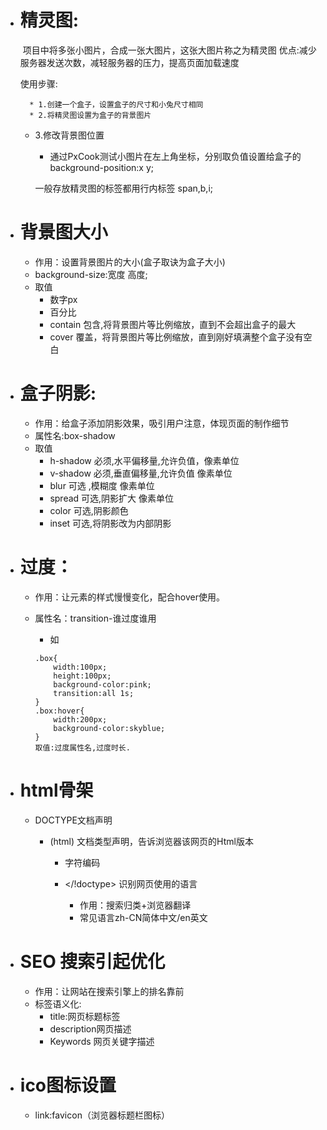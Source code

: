 * # 精灵图:

  ​	项目中将多张小图片，合成一张大图片，这张大图片称之为精灵图
  ​	优点:减少服务器发送次数，减轻服务器的压力，提高页面加载速度

	使用步骤:
	
		* 1.创建一个盒子，设置盒子的尺寸和小兔尺寸相同
		* 2.将精灵图设置为盒子的背景图片
	 * 3.修改背景图位置
	   	* 通过PxCook测试小图片在左上角坐标，分别取负值设置给盒子的background-position:x y;
	
		一般存放精灵图的标签都用行内标签 span,b,i;



* # 背景图大小
  	* 作用：设置背景图片的大小(盒子取诀为盒子大小)
  	* background-size:宽度 高度;
   * 取值
     	* 数字px
     	* 百分比
     	* contain		包含,将背景图片等比例缩放，直到不会超出盒子的最大
     	* cover		覆盖，将背景图片等比例缩放，直到刚好填满整个盒子没有空白

* # 盒子阴影:

  * 作用：给盒子添加阴影效果，吸引用户注意，体现页面的制作细节
  * 属性名:box-shadow
  * 取值
    * h-shadow		必须,水平偏移量,允许负值，像素单位
    * v-shadow		必须,垂直偏移量,允许负值  像素单位
    * blur			可选	,模糊度				像素单位
    * spread          可选,阴影扩大				像素单位
    * color			可选,阴影颜色
    * inset			可选,将阴影改为内部阴影



* # 过度：

  * 作用：让元素的样式慢慢变化，配合hover使用。

  * 属性名：transition-谁过度谁用

    * 如

    ```
    .box{
    	width:100px;
    	height:100px;
    	background-color:pink;
    	transition:all 1s;
    }
    .box:hover{
    	width:200px;
    	background-color:skyblue;
    }
    取值:过度属性名,过度时长.
    ```



* # html骨架

  * DOCTYPE文档声明

    * <!DOCTYPE html>(html) 文档类型声明，告诉浏览器该网页的Html版本

      * <meta charset="Utf-8"> 字符编码	

      * </!doctype><html lang="en"> 识别网页使用的语言
        * 作用：搜索归类+浏览器翻译
        * 常见语言zh-CN简体中文/en英文









* # SEO 搜索引起优化

  * 作用：让网站在搜索引擎上的排名靠前
  * 标签语义化:
    * title:网页标题标签
    * description网页描述
    * Keywords	网页关键字描述







* # ico图标设置

  * link:favicon（浏览器标题栏图标）